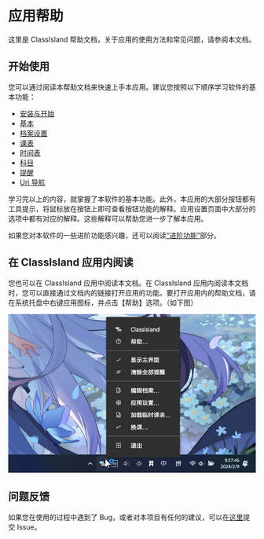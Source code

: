 # 应用帮助

这里是 ClassIsland 帮助文档，关于应用的使用方法和常见问题，请参阅本文档。

## 开始使用

您可以通过阅读本帮助文档来快速上手本应用。建议您按照以下顺序学习软件的基本功能：

- [安装与开始](setup.md)
- [基本](basic.md)
- [档案设置](profile-settings-page.md)
- [课表](classplan.md)
- [时间表](time-layout.md)
- [科目](subject.md)
- [提醒](notifications.md)
- [Uri 导航](uri-navigation.md)

学习完以上的内容，就掌握了本软件的基本功能。此外，本应用的大部分按钮都有工具提示，将鼠标放在按钮上即可查看按钮功能的解释。应用设置页面中大部分的选项中都有对应的解释。这些解释可以帮助您进一步了解本应用。

如果您对本软件的一些进阶功能感兴趣，还可以阅读[“进阶功能”](advanced.md)部分。

## 在 ClassIsland 应用内阅读

您也可以在 ClassIsland 应用中阅读本文档。在 ClassIsland 应用内阅读本文档时，您可以直接通过文档内的链接打开应用的功能。要打开应用内的帮助文档，请在系统托盘中右键应用图标，并点击【帮助】选项。（如下图）

![ResourceImage](Images/img1.png)

## 问题反馈

如果您在使用的过程中遇到了 Bug，或者对本项目有任何的建议，可以在[这里](https://github.com/HelloWRC/ClassIsland/issues)提交 Issue。
